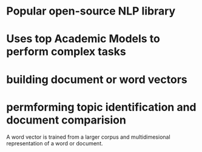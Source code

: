 # Popular open-source NLP library 
# Uses top Academic Models to perform complex tasks
# building document or word vectors
# permforming topic identification and document comparision

A word vector is trained from a larger corpus and multidimesional representation of  a word or document.
